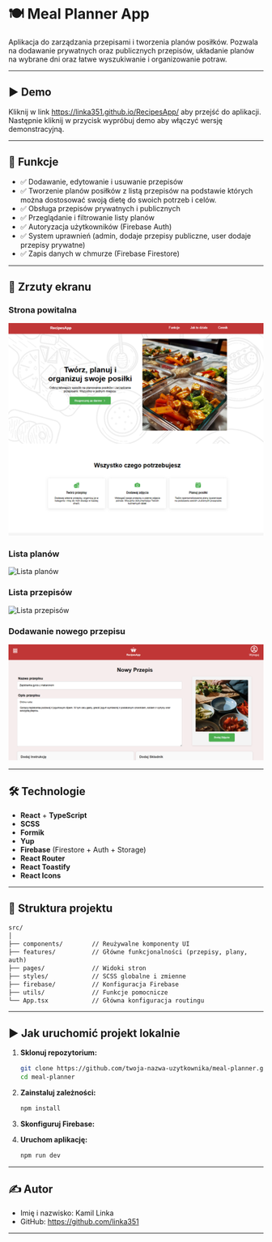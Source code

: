 # 🍽️ Meal Planner App

Aplikacja do zarządzania przepisami i tworzenia planów posiłków. Pozwala na dodawanie prywatnych oraz publicznych przepisów, układanie planów na wybrane dni oraz łatwe wyszukiwanie i organizowanie potraw.

---

## ▶️ Demo

Kliknij w link https://linka351.github.io/RecipesApp/ aby przejść do aplikacji. Następnie kliknij w przycisk wypróbuj demo aby włączyć wersję demonstracyjną.

---

## 🚀 Funkcje

- ✅ Dodawanie, edytowanie i usuwanie przepisów
- ✅ Tworzenie planów posiłków z listą przepisów na podstawie których można dostosować swoją dietę do swoich potrzeb i celów.
- ✅ Obsługa przepisów prywatnych i publicznych
- ✅ Przeglądanie i filtrowanie listy planów
- ✅ Autoryzacja użytkowników (Firebase Auth)
- ✅ System uprawnień (admin, dodaje przepisy publiczne, user dodaje przepisy prywatne)
- ✅ Zapis danych w chmurze (Firebase Firestore)

---

## 📸 Zrzuty ekranu

### Strona powitalna

![Strona powitalna](./recipe-app/src/images/landing.png)

### Lista planów

![Lista planów](./recipe-app/src/images/lista%20planów.png)

### Lista przepisów

![Lista przepisów](./recipe-app/src/images/lista%20przepisów.png)

### Dodawanie nowego przepisu

![Nowy przepis](./recipe-app/src/images/Nowy%20przepis.png)

---

## 🛠️ Technologie

- **React** + **TypeScript**
- **SCSS**
- **Formik**
- **Yup**
- **Firebase** (Firestore + Auth + Storage)
- **React Router**
- **React Toastify**
- **React Icons**

---

## 📁 Struktura projektu

```
src/
│
├── components/        // Reużywalne komponenty UI
├── features/          // Główne funkcjonalności (przepisy, plany, auth)
├── pages/             // Widoki stron
├── styles/            // SCSS globalne i zmienne
├── firebase/          // Konfiguracja Firebase
├── utils/             // Funkcje pomocnicze
└── App.tsx            // Główna konfiguracja routingu
```

---

## ▶️ Jak uruchomić projekt lokalnie

1. **Sklonuj repozytorium:**

   ```bash
   git clone https://github.com/twoja-nazwa-uzytkownika/meal-planner.git
   cd meal-planner
   ```

2. **Zainstaluj zależności:**

   ```bash
   npm install
   ```

3. **Skonfiguruj Firebase:**

4. **Uruchom aplikację:**
   ```bash
   npm run dev
   ```

---

## ✍️ Autor

- Imię i nazwisko: Kamil Linka
- GitHub: https://github.com/linka351

---
